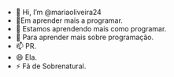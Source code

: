 - 👋  Hi, I’m @mariaoliveira24
- 👀Em aprender mais a programar.
- 🌱 Estamos aprendendo mais como programar.
- 💞️ Para aprender mais sobre programação.
- 📫 PR.
- 😄 Ela.
- ⚡ Fã de Sobrenatural.

<!---
mariaoliveira24/mariaoliveira24 is a ✨ special ✨ repository because its `README.md` (this file) appears on your GitHub profile.
You can click the Preview link to take a look at your changes.
--->
